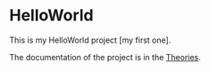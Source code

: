 # HelloWorld

This is my HelloWorld project [my first one].

The documentation of the project is in the [Theories](docs\theories.md).
